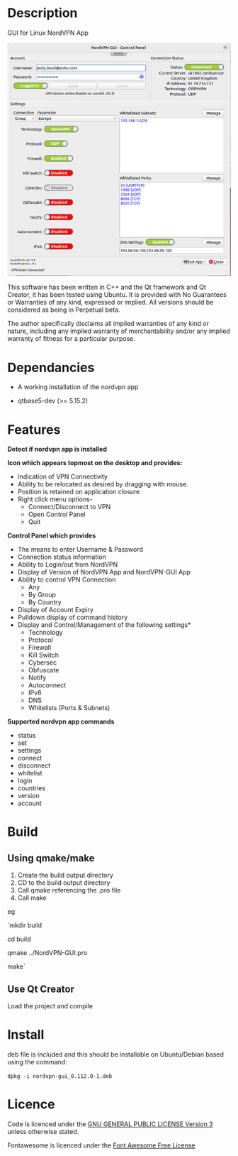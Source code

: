 # Description

GUI for Linux NordVPN App

![](screenshots/Control_Panel_Screenshot.png)

This software has been written in C++ and the Qt framework and Qt Creator, it has been tested using Ubuntu. It is provided with No Guarantees or Warranties of any kind, expressed or implied. All versions should be considered as being in Perpetual beta.

The author specifically disclaims all implied warranties of any kind or nature, including any implied warranty of merchantability and/or any implied warranty of fitness for a particular purpose.

# Dependancies

- A working installation of the nordvpn app

- qtbase5-dev (>= 5.15.2)

# Features

**Detect if nordvpn app is installed**

**Icon which appears topmost on the desktop and provides:**

- Indication of VPN Connectivity
- Ability to be relocated as desired by dragging with mouse.
- Position is retained on application closure
- Right click menu options-
  * Connect/Disconnect to VPN
  * Open Control Panel
  * Quit

**Control Panel which provides**

- The means to enter Username & Password
- Connection status information
- Ability to Login/out from NordVPN
- Display of Version of NordVPN App and NordVPN-GUI App
- Ability to control VPN Connection
  * Any
  * By Group
  * By Country
- Display of Account Expiry
- Pulldown display of command history
- Display and Control/Management of the following settings*
  * Technology
  * Protocol
  * Firewall
  * Kill Switch
  * Cybersec
  * Obfuscate
  * Notify
  * Autoconnect
  * IPv6
  * DNS
  * Whitelists (Ports & Subnets)

**Supported nordvpn app commands**

- status
- set
- settings
- connect
- disconnect
- whitelist
- login
- countries
- version
- account

# Build

## Using qmake/make

1. Create the build output directory
2. CD to the build output directory 
3. Call qmake referencing the .pro file
4. Call make

eg

`mkdir build

cd build

qmake ../NordVPN-GUI.pro

make`

## Use Qt Creator

Load the project and compile

# Install

deb file is included and this should be installable on Ubuntu/Debian based using the command:

`dpkg -i nordvpn-gui_0.112.0-1.deb`   

# Licence

Code is licenced under the [GNU GENERAL PUBLIC LICENSE Version 3](LICENCE) unless otherwise stated.

Fontawesome is licenced under the [Font Awesome Free License](resources/fontawesome-free-6.0.0-desktop/LICENCE.txt)

